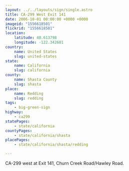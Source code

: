```yaml
---
layout: ../../layouts/sign/single.astro
title: CA-299 West Exit 141
date: 2006-10-01 00:00:00 +0000 +0000
imageid: "1556618501"
flickrid: "1556618501"
location:
    latitude: 40.613798
    longitude: -122.342681
country:
    name: United States
    slug: united-states
state:
    name: California
    slug: california
county:
    name: Shasta County
    slug: shasta
place:
    name: Redding
    slug: redding
tags:
    - big-green-sign
highway:
    - ca299
statePages:
    - state/california
countyPages:
    - state/california/shasta
placePages:
    - state/california/shasta/redding

---
```

CA-299 west at Exit 141, Churn Creek Road/Hawley Road.